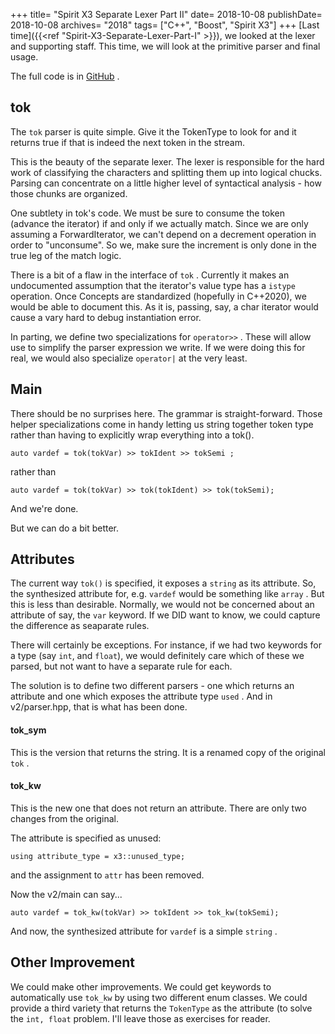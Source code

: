+++
title= "Spirit X3 Separate Lexer Part II"
date= 2018-10-08
publishDate= 2018-10-08
archives= "2018"
tags= ["C++", "Boost", "Spirit X3"]
+++
[Last time]({{<ref "Spirit-X3-Separate-Lexer-Part-I" >}}), we looked at the lexer and supporting staff. This time, we will look at the primitive parser and final usage.

<!--more-->

The full code is in [GitHub](https://github.com/mhhollomon/blogcode) .

## tok

The `tok` parser is quite simple. Give it the TokenType to look for and it returns true if that is indeed the next token in the stream.

This is the beauty of the separate lexer. The lexer is responsible for the hard work of classifying the characters and splitting them up into logical chucks. Parsing can concentrate on a little higher level of syntactical analysis - how those chunks are organized.

One subtlety in tok's code. We must be sure to consume the token (advance the iterator) if and only if we actually match. Since we are only assuming a ForwardIterator, we can't depend on a decrement operation in order to "unconsume". So we, make sure the increment is only done in the true leg of the match logic.

There is a bit of a flaw in the interface of `tok` . Currently it makes an undocumented assumption that the iterator's value type has a `istype` operation. Once Concepts are standardized (hopefully in C++2020), we would be able to document this. As it is, passing, say, a char iterator would cause a vary hard to debug instantiation error.

In parting, we define two specializations for `operator>>` . These will allow use to simplify the parser expression we write. If we were doing this for real, we would also specialize `operator|` at the very least.

## Main

There should be no surprises here. The grammar is straight-forward. Those helper specializations come in handy letting us string together token type rather than having to explicitly wrap everything into a tok().

```
auto vardef = tok(tokVar) >> tokIdent >> tokSemi ;
```

rather than

```
auto vardef = tok(tokVar) >> tok(tokIdent) >> tok(tokSemi);
```

And we're done.

But we can do a bit better.

## Attributes

The current way `tok()` is specified, it exposes a `string` as its attribute. So, the synthesized attribute for, e.g. `vardef` would be something like `array` . But this is less than desirable. Normally, we would not be concerned about an attribute of say, the `var` keyword. If we DID want to know, we could capture the difference as seaparate rules.

There will certainly be exceptions. For instance, if we had two keywords for a type (say `int`, and `float`), we would definitely care which of these we parsed, but not want to have a separate rule for each.

The solution is to define two different parsers - one which returns an attribute and one which exposes the attribute type `used` . And in v2/parser.hpp, that is what has been done.

#### tok_sym

This is the version that returns the string. It is a renamed copy of the original `tok` .

#### tok_kw

This is the new one that does not return an attribute. There are only two changes from the original.

The attribute is specified as unused:

```
using attribute_type = x3::unused_type;
```

and the assignment to `attr` has been removed.

Now the v2/main can say...

```
auto vardef = tok_kw(tokVar) >> tokIdent >> tok_kw(tokSemi);
```

And now, the synthesized attribute for `vardef` is a simple `string` .

## Other Improvement

We could make other improvements.
We could get keywords to automatically use `tok_kw` by using two different enum classes.
We could provide a third variety that returns the `TokenType` as the attribute (to solve the `int, float` problem.
I'll leave those as exercises for reader.
